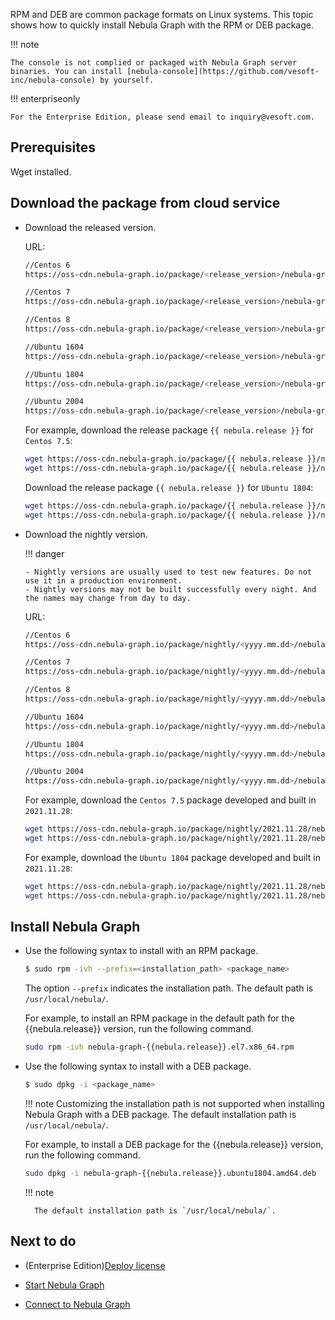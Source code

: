 RPM and DEB are common package formats on Linux systems. This topic shows how to quickly install Nebula Graph with the RPM or DEB package.

!!! note

    The console is not complied or packaged with Nebula Graph server binaries. You can install [nebula-console](https://github.com/vesoft-inc/nebula-console) by yourself.

!!! enterpriseonly

    For the Enterprise Edition, please send email to inquiry@vesoft.com.

## Prerequisites

Wget installed.

## Download the package from cloud service

* Download the released version.

    URL:

    ```bash
    //Centos 6
    https://oss-cdn.nebula-graph.io/package/<release_version>/nebula-graph-<release_version>.el6.x86_64.rpm

    //Centos 7
    https://oss-cdn.nebula-graph.io/package/<release_version>/nebula-graph-<release_version>.el7.x86_64.rpm

    //Centos 8
    https://oss-cdn.nebula-graph.io/package/<release_version>/nebula-graph-<release_version>.el8.x86_64.rpm

    //Ubuntu 1604
    https://oss-cdn.nebula-graph.io/package/<release_version>/nebula-graph-<release_version>.ubuntu1604.amd64.deb

    //Ubuntu 1804
    https://oss-cdn.nebula-graph.io/package/<release_version>/nebula-graph-<release_version>.ubuntu1804.amd64.deb

    //Ubuntu 2004
    https://oss-cdn.nebula-graph.io/package/<release_version>/nebula-graph-<release_version>.ubuntu2004.amd64.deb
    ```

    For example, download the release package `{{ nebula.release }}` for `Centos 7.5`:

    ```bash
    wget https://oss-cdn.nebula-graph.io/package/{{ nebula.release }}/nebula-graph-{{ nebula.release }}.el7.x86_64.rpm
    wget https://oss-cdn.nebula-graph.io/package/{{ nebula.release }}/nebula-graph-{{ nebula.release }}.el7.x86_64.rpm.sha256sum.txt
    ```

    Download the release package `{{ nebula.release }}` for `Ubuntu 1804`:

    ```bash
    wget https://oss-cdn.nebula-graph.io/package/{{ nebula.release }}/nebula-graph-{{ nebula.release }}.ubuntu1804.amd64.deb
    wget https://oss-cdn.nebula-graph.io/package/{{ nebula.release }}/nebula-graph-{{ nebula.release }}.ubuntu1804.amd64.deb.sha256sum.txt
    ```

* Download the nightly version.

  !!! danger

      - Nightly versions are usually used to test new features. Do not use it in a production environment.
      - Nightly versions may not be built successfully every night. And the names may change from day to day.

    URL:

    ```bash
    //Centos 6
    https://oss-cdn.nebula-graph.io/package/nightly/<yyyy.mm.dd>/nebula-graph-<yyyy.mm.dd>-nightly.el6.x86_64.rpm

    //Centos 7
    https://oss-cdn.nebula-graph.io/package/nightly/<yyyy.mm.dd>/nebula-graph-<yyyy.mm.dd>-nightly.el7.x86_64.rpm

    //Centos 8
    https://oss-cdn.nebula-graph.io/package/nightly/<yyyy.mm.dd>/nebula-graph-<yyyy.mm.dd>-nightly.el8.x86_64.rpm

    //Ubuntu 1604
    https://oss-cdn.nebula-graph.io/package/nightly/<yyyy.mm.dd>/nebula-graph-<yyyy.mm.dd>-nightly.ubuntu1604.amd64.deb

    //Ubuntu 1804
    https://oss-cdn.nebula-graph.io/package/nightly/<yyyy.mm.dd>/nebula-graph-<yyyy.mm.dd>-nightly.ubuntu1804.amd64.deb

    //Ubuntu 2004
    https://oss-cdn.nebula-graph.io/package/nightly/<yyyy.mm.dd>/nebula-graph-<yyyy.mm.dd>-nightly.ubuntu2004.amd64.deb
    ```

    For example, download the `Centos 7.5` package developed and built in `2021.11.28`:

    ```bash
    wget https://oss-cdn.nebula-graph.io/package/nightly/2021.11.28/nebula-graph-2021.11.28-nightly.el7.x86_64.rpm
    wget https://oss-cdn.nebula-graph.io/package/nightly/2021.11.28/nebula-graph-2021.11.28-nightly.el7.x86_64.rpm.sha256sum.txt
    ```

    For example, download the `Ubuntu 1804` package developed and built in `2021.11.28`:

    ```bash
    wget https://oss-cdn.nebula-graph.io/package/nightly/2021.11.28/nebula-graph-2021.11.28-nightly.ubuntu1804.amd64.deb
    wget https://oss-cdn.nebula-graph.io/package/nightly/2021.11.28/nebula-graph-2021.11.28-nightly.ubuntu1804.amd64.deb.sha256sum.txt
    ```

<!--
## Download the package from GitHub

* Download the release version.

   + On the [Nebula Graph Releases](https://github.com/vesoft-inc/nebula-graph/releases) page, find the required version and click **Assets**.
   ![Select a Nebula Graph release version](https://docs-cdn.nebula-graph.com.cn/figures/console-1.png)

   + In the **Assets** area, click the package to download it.

* Download the nightly version.

  !!! danger

        Nightly versions are usually used to test new features. Do not use it in a production environment.

   + On the [Nebula Graph package](https://github.com/vesoft-inc/nebula/actions/workflows/package.yaml) page, click the latest **package** on the top of the package list.
   
   ![Select a Nebula Graph nightly version](https://github.com/vesoft-inc/nebula-docs/blob/master/docs-2.0/figs/4.deployment-and-installation/2.complie-and-install-nebula-graph/2.install-nebula-graph-by-rpm-or-deb/nightly-page.png?raw=true)

   + In the **Artifacts** area, click the package to download it.
-->

## Install Nebula Graph

* Use the following syntax to install with an RPM package.

  ```bash
  $ sudo rpm -ivh --prefix=<installation_path> <package_name>
  ```

  The option `--prefix` indicates the installation path. The default path is `/usr/local/nebula/`.

  For example, to install an RPM package in the default path for the {{nebula.release}} version, run the following command.

  ```bash
  sudo rpm -ivh nebula-graph-{{nebula.release}}.el7.x86_64.rpm
  ```

* Use the following syntax to install with a DEB package.

  ```bash
  $ sudo dpkg -i <package_name>
  ```

  !!! note
        Customizing the installation path is not supported when installing Nebula Graph with a DEB package. The default installation path is `/usr/local/nebula/`.

  For example, to install a DEB package for the {{nebula.release}} version, run the following command.

  ```bash
  sudo dpkg -i nebula-graph-{{nebula.release}}.ubuntu1804.amd64.deb
  ```

  !!! note

        The default installation path is `/usr/local/nebula/`.

## Next to do

- (Enterprise Edition)[Deploy license](https://docs.nebula-graph.com.cn/{{nebula.release}}/4.deployment-and-installation/deploy-license)

- [Start Nebula Graph](https://docs.nebula-graph.io/{{nebula.release}}/2.quick-start/5.start-stop-service/)  <!--这里用外链。-->

- [Connect to Nebula Graph](https://docs.nebula-graph.io/{{nebula.release}}/2.quick-start/3.connect-to-nebula-graph/)<!--这里用外链。-->
